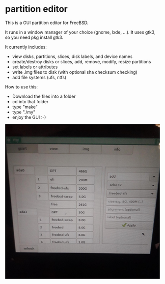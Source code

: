

# partition editor

This is a GUI partition editor for FreeBSD.

It runs in a window manager of your choice (gnome, lxde, ...).
It uses gtk3, so you need pkg install gtk3.


It currently includes:

- view disks, partitions, slices, disk labels, and device names
- create/destroy disks or slices, add, remove, modify, resize partitions
- set labels or attributes
- write .img files to disk (with optional sha checksum checking)
- add file systems (ufs, ntfs)


How to use this:
- Download the files into a folder
- cd into that folder
- type "make"
- type "./my" 
- enjoy the GUI :-)

![](screenshot/20191013_150244_compress41_crop_62.jpg)
